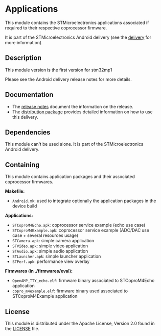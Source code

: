 # Applications #

This module contains the STMicroelectronics applications associated if required to their respective coprocessor firmware.

It is part of the STMicroelectronics Android delivery (see the [delivery][] for more information).

[delivery]: https://wiki.st.com/stm32mpu/wiki/STM32MP15_distribution_for_Android_release_note_-_v2.0.0

## Description ##

This module version is the first version for stm32mp1

Please see the Android delivery release notes for more details.

## Documentation ##

* The [release notes][] document the information on the release.
* The [distribution package][] provides detailed information on how to use this delivery.

[release notes]: https://wiki.st.com/stm32mpu/wiki/STM32MP15_distribution_for_Android_release_note_-_v2.0.0
[distribution package]: https://wiki.st.com/stm32mpu/wiki/STM32MP1_Distribution_Package_for_Android

## Dependencies ##

This module can't be used alone. It is part of the STMicroelectronics Android delivery.

## Containing ##

This module contains application packages and their associated coprocessor firmwares.

**Makefile:**
* `Android.mk`: used to integrate optionally the application packages in the device build

**Applications:**
* `STCoproM4Echo.apk`: coprocessor service example (echo use case)
* `STCoproM4Example.apk`: coprocessor service example (ADC/DAC use case + several resources usage)
* `STCamera.apk`: simple camera application
* `STVideo.apk`: simple video application
* `STAudio.apk`: simple audio application
* `STLauncher.apk`: simple launcher application
* `STPerf.apk`: performance view overlay

**Firmwares (in ./firmwares/eval):**
* `OpenAMP_TTY_echo.elf`: firmware binary associated to STCoproM4Echo application
* `copro_m4example.elf`: firmware binary used associated to STCoproM4Example application

## License ##

This module is distributed under the Apache License, Version 2.0 found in the [LICENSE](./LICENSE) file.

